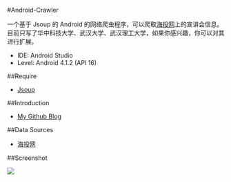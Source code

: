 #Android-Crawler

一个基于 Jsoup 的 Android 的网络爬虫程序，可以爬取[海投网](http://xjh.haitou.cc/wh/)上的宣讲会信息。目前只写了华中科技大学、武汉大学、武汉理工大学，如果你感兴趣，你可以对其进行扩展。

* IDE: Android Studio
* Level: Android 4.1.2 (API 16)

##Require

* [Jsoup](http://jsoup.org/)

##Introduction

* [My Github Blog](http://songlee24.github.io/)

##Data Sources

* [海投网](http://www.haitou.cc/)

##Screenshot

![](https://github.com/SongLee24/android-crawler/blob/master/Screenshot.jpg)


